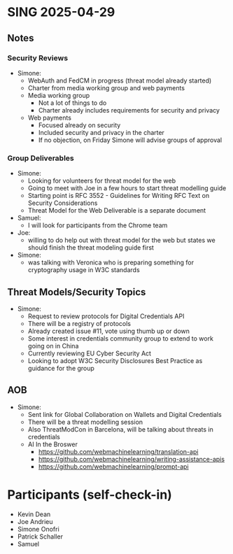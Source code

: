 # SING 2025-04-29

## Notes

### Security Reviews
- Simone:
  - WebAuth and FedCM in progress (threat model already started)
  - Charter from media working group and web payments
  - Media working group
    - Not a lot of things to do
    - Charter already includes requirements for security and privacy
  - Web payments
    - Focused already on security
    - Included security and privacy in the charter
    - If no objection, on Friday Simone will advise groups of approval

###  Group Deliverables
- Simone:
  - Looking for volunteers for threat model for the web
  - Going to meet with Joe in a few hours to start threat modelling guide
  - Starting point is RFC 3552 - Guidelines for Writing RFC Text on Security Considerations
  - Threat Model for the Web Deliverable is a separate document
- Samuel:
  - I will look for participants from the Chrome team
- Joe:
  - willing to do help out with threat model for the web but states we should finish the threat modeling guide first
- Simone:
  - was talking with Veronica who is preparing something for cryptography usage in W3C standards

## Threat Models/Security Topics

- Simone: 
  - Request to review protocols for Digital Credentials API
  - There will be a registry of protocols
  - Already created issue #11, vote using thumb up or down
  - Some interest in credentials community group to extend to work going on in China
  - Currently reviewing EU Cyber Security Act
  - Looking to adopt W3C Security Disclosures Best Practice as guidance for the group

## AOB

- Simone:
  - Sent link for Global Collaboration on Wallets and Digital Credentials
  - There will be a threat modelling session
  - Also ThreatModCon in Barcelona, will be talking about threats in credentials
  - AI In the Broswer
    - https://github.com/webmachinelearning/translation-api
    - https://github.com/webmachinelearning/writing-assistance-apis
    - https://github.com/webmachinelearning/prompt-api

# Participants (self-check-in)
- Kevin Dean
- Joe Andrieu
- Simone Onofri
- Patrick Schaller
- Samuel
